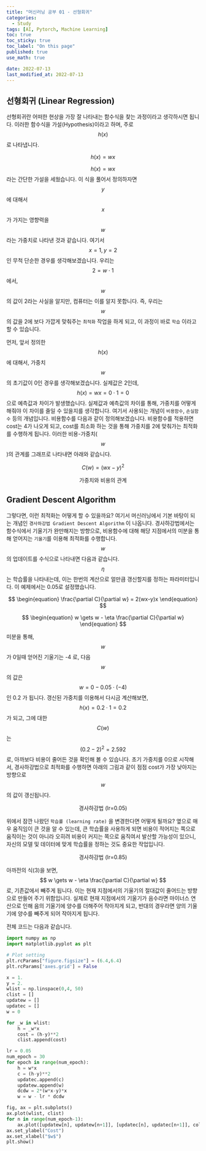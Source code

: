 ```yaml
---
title: "머신러닝 공부 01 - 선형회귀"
categories:
  - Study
tags: [AI, Pytorch, Machine Learning]
toc: true
toc_sticky: true
toc_label: "On this page"
published: true
use_math: true

date: 2022-07-13
last_modified_at: 2022-07-13
---
```


## 선형회귀 (Linear Regression)
선형회귀란 어떠한 현상을 가장 잘 나타내는 함수식을 찾는 과정이라고 생각하시면 됩니다. 이러한 함수식을 가설(Hypothesis)이라고 하며, 주로 $$h(x)$$로 나타냅니다. 

$$
\begin{equation}
h(x) = wx
\end{equation}
$$

$$h(x) = wx$$ 라는 간단한 가설을 세웠습니다. 이 식을 풀어서 정의하자면 $$y$$에 대해서 $$x$$가 가지는 영향력을 $$w$$ 라는 가중치로 나타낸 것과 같습니다. 여기서 $$x=1, y=2$$ 인 무척 단순한 경우를 생각해보겠습니다. 우리는 $$2=w \cdot 1$$ 에서, $$w$$의 값이 2라는 사실을 알지만, 컴퓨터는 이를 알지 못합니다. 즉, 우리는 $$w$$ 의 값을 2에 보다 가깝게 맞춰주는 `최적화` 작업을 하게 되고, 이 과정이 바로 `학습` 이라고 할 수 있습니다.

먼저, 앞서 정의한 $$h(x)$$ 에 대해서, 가중치 $$w$$의 초기값이 0인 경우를 생각해보겠습니다. 실제값은 2인데, $$h(x)=wx=0 \cdot 1=0$$ 으로 예측값과 차이가 발생했습니다. 실제값과 예측값의 차이를 통해, 가중치를 어떻게 해줘야 이 차이를 줄일 수 있을지를 생각합니다. 여기서 사용되는 개념이 `비용함수`, `손실함수` 등의 개념입니다. 비용함수를 다음과 같이 정의해보겠습니다. 비용함수를 적용하면 cost는 4가 나오게 되고, cost를 최소화 하는 것을 통해 가중치를 2에 맞춰가는 최적화를 수행하게 됩니다. 이러한 비용-가중치($$w$$)의 관계를 그래프로 나타내면 아래와 같습니다.

$$
\begin{equation}
C(w) = (wx-y)^2
\end{equation}
$$

<center>
<figure style="width:50%"> <img src="/Images/Study/mlstudy/cost.jpg" alt=""/>
<figcaption>가중치와 비용의 관계</figcaption>
</figure>
</center>

## Gradient Descent Algorithm
그렇다면, 이런 최적화는 어떻게 할 수 있을까요? 여기서 머신러닝에서 기본 바탕이 되는 개념인 `경사하강법 Gradient Descent Algorithm` 이 나옵니다. 경사하강법에서는 함수식에서 기울기가 완만해지는 방향으로,  비용함수에 대해 해당 지점에서의 미분을 통해 얻어지는 `기울기`를 이용해 최적화를 수행합니다. $$w$$의 업데이트를 수식으로 나타내면 다음과 같습니다.$$\eta$$ 는 학습률을 나타내는데, 이는 한번의 계산으로 얼만큼 갱신할지를 정하는 파라미터입니다. 이 예제에서는 0.05로 설정했습니다. 

$$
\begin{equation}
\frac{\partial C}{\partial w} = 2(wx-y)x
\end{equation}
$$

$$
\begin{equation}
w \gets w - \eta \frac{\partial C}{\partial w}
\end{equation}
$$

미분을 통해, $$w$$ 가 0일때 얻어진 기울기는 -4 로, 다음 $$w$$ 의 값은 $$w=0-0.05 \cdot (-4)$$ 인 0.2 가 됩니다. 갱신된 가중치를 이용해서 다시금 계산해보면, $$ h(x) = 0.2 \cdot 1 = 0.2 $$ 가 되고, 그에 대한 $$C(w)$$ 는 $$(0.2-2)^2=2.592$$ 로, 아까보다 비용이 줄어든 것을 확인해 볼 수 있습니다. 초기 가중치를 0으로 시작해서, 경사하강법으로 최적화를 수행하면 아래의 그림과 같이 점점 cost가 가장 낮아지는 방향으로 $$w$$ 의 값이 갱신됩니다.

<center>
<figure style="width:50%"> <img src="/Images/Study/mlstudy/gd-lr0.05.jpg" alt=""/>
<figcaption>경사하강법 (lr=0.05)</figcaption>
</figure>
</center>

위에서 잠깐 나왔던 `학습률 (learning rate)` 을 변경한다면 어떻게 될까요? 옆으로 매우 움직임이 큰 것을 알 수 있는데, 큰 학습률을 사용하게 되면 비용이 적어지는 쪽으로 움직이는 것이 아니라 오히려 비용이 커지는 쪽으로 움직여서 발산할 가능성이 있으니, 자신의 모델 및 데이터에 맞게 학습률을 정하는 것도 중요한 작업입니다.

<center>
<figure style="width:50%"> <img src="/Images/Study/mlstudy/gd-lr0.85.jpg" alt=""/>
<figcaption>경사하강법 (lr=0.85)</figcaption>
</figure>
</center>

아까전의 식(3)을 보면, $$ w \gets w - \eta \frac{\partial C}{\partial w} $$ 로, 기존값에서 빼주게 됩니다. 이는 현재 지점에서의 기울기의 절대값이 줄어드는 방향으로 만들어 주기 위함입니다. 실제로 현재 지점에서의 기울기가 음수라면 마이너스 연산으로 인해 음의 기울기에 양수를 더해주어 작아지게 되고, 반대의 경우라면 양의 기울기에 양수를 빼주게 되어 작아지게 됩니다. 

전체 코드는 다음과 같습니다.

```python
import numpy as np
import matplotlib.pyplot as plt

# Plot setting
plt.rcParams["figure.figsize"] = (6.4,6.4)
plt.rcParams['axes.grid'] = False 

x = 1.
y = 2.
wlist = np.linspace(0,4, 50)
clist = []
updatew = []
updatec = []
w = 0

for _w in wlist:
    h = _w*x
    cost = (h-y)**2
    clist.append(cost)

lr = 0.05
num_epoch = 30
for epoch in range(num_epoch):
    h = w*x
    c = (h-y)**2
    updatec.append(c)
    updatew.append(w)
    dcdw = 2*(w*x-y)*x
    w = w - lr * dcdw

fig, ax = plt.subplots()
ax.plot(wlist, clist)
for n in range(num_epoch-1):
    ax.plot([updatew[n], updatew[n+1]], [updatec[n], updatec[n+1]], color='C1', marker=".")
ax.set_ylabel("Cost")
ax.set_xlabel("$w$")
plt.show()
```